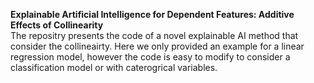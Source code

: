 **Explainable Artificial Intelligence for Dependent Features: Additive Effects of Collinearity**<br>
The repositry presents the code of a novel explainable AI method that consider the collineairty.
Here we only provided an example for a linear regression model, however the code is easy to modify to consider a classification model or with caterogrical variables.
